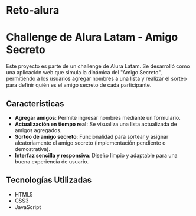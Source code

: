 # Reto-alura

# Challenge de Alura Latam - Amigo Secreto

Este proyecto es parte de un challenge de Alura Latam. Se desarrolló como una aplicación web que simula la dinámica del "Amigo Secreto", permitiendo a los usuarios agregar nombres a una lista y realizar el sorteo para definir quién es el amigo secreto de cada participante.

## Características

- **Agregar amigos**: Permite ingresar nombres mediante un formulario.
- **Actualización en tiempo real**: Se visualiza una lista actualizada de amigos agregados.
- **Sorteo de amigo secreto**: Funcionalidad para sortear y asignar aleatoriamente el amigo secreto (implementación pendiente o demostrativa).
- **Interfaz sencilla y responsiva**: Diseño limpio y adaptable para una buena experiencia de usuario.

## Tecnologías Utilizadas

- HTML5
- CSS3
- JavaScript

